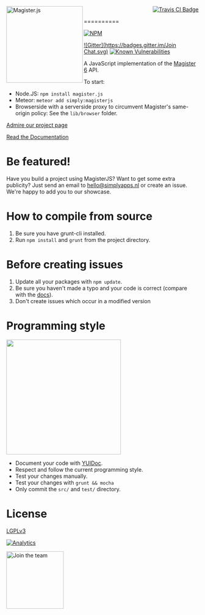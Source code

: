 [<img src="http://i.imgur.com/Lrg80ax.png" alt="Magister.js" align="left" width="200"/>](http://www.simplyapps.nl/MagisterJS/)
<p align="right">
	<a href="https://travis-ci.org/simplyGits/MagisterJS">
		<img src="https://api.travis-ci.org/simplyGits/MagisterJS.png?branch=master" alt="Travis CI Badge"/>
	</a>
	
</p>

==========

[![NPM](https://nodei.co/npm/magister.js.png?mini=true)](https://nodei.co/npm/magister.js/)

[![Gitter](https://badges.gitter.im/Join Chat.svg)](https://gitter.im/simplyGits/MagisterJS?utm_source=badge&utm_medium=badge&utm_campaign=pr-badge&utm_content=badge)
<a href="https://snyk.io/test/github/simplyGits/MagisterJS"><img src="https://snyk.io/test/github/simplyGits/MagisterJS/badge.svg" alt="Known Vulnerabilities" data-canonical-src="https://snyk.io/test/github/simplyGits/MagisterJS" style="max-width:100%;"></a>


A JavaScript implementation of the [Magister 6](http://magister6.nl/) API.

To start:
* Node.JS: `npm install magister.js`
* Meteor: `meteor add simply:magisterjs`
* Browserside with a serverside proxy to circumvent Magister's same-origin policy: See the `lib/browser` folder.

[Admire our project page](http://www.simplyapps.nl/MagisterJS/)

[Read the Documentation](http://www.simplyapps.nl/MagisterJS/docs/index.html)

Be featured!
==========
Have you build a project using MagisterJS? Want to get some extra publicity?
Just send an email to hello@simplyapps.nl or create an issue. We're happy to add you to our showcase.

How to compile from source
==========
1. Be sure you have grunt-cli installed.
2. Run `npm install` and `grunt` from the project directory.

Before creating issues
==========
1. Update all your packages with `npm update`.
2. Be sure you haven't made a typo and your code is correct (compare with the [docs](http://www.simplyapps.nl/MagisterJS/docs/index.html)).
3. Don't create issues which occur in a modified version

Programming style
==========
[<img src="http://i.imgur.com/yPYusgq.jpg" width="300"/>](http://www.reddit.com/r/ProgrammerHumor/comments/2c67bs/my_manager_sent_me_a_picture_good_programming/)
* Document your code with [YUIDoc](http://yui.github.io/yuidoc/syntax/index.html).
* Respect and follow the current programming style.
* Test your changes manually.
* Test your changes with `grunt && mocha`
* Only commit the `src/` and `test/` directory.

License
==========
[LGPLv3](LICENSE)

[![Analytics](https://ga-beacon.appspot.com/UA-52373748-2/Magister.js/)](#)

[<img src="http://i.imgur.com/RQrAaF1.png" alt="Join the team" align="left" width="150"/>](https://simplyapps.typeform.com/to/cspOyK)
